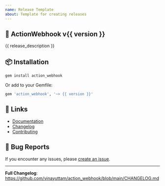 ```yaml
---
name: Release Template
about: Template for creating releases
---
```


## 🎉 ActionWebhook v{{ version }}

{{ release_description }}

## 📦 Installation

```bash
gem install action_webhook
```

Or add to your Gemfile:

```ruby
gem 'action_webhook', '~> {{ version }}'
```

## 🔗 Links

- [Documentation](./docs)
- [Changelog](./CHANGELOG.md)
- [Contributing](./CONTRIBUTING.md)

## 🐛 Bug Reports

If you encounter any issues, please [create an issue](https://github.com/vinayuttam/action_webhook/issues/new).

---

**Full Changelog**: https://github.com/vinayuttam/action_webhook/blob/main/CHANGELOG.md
